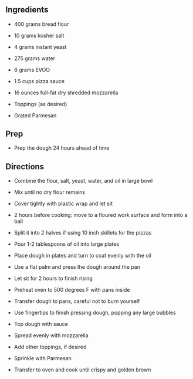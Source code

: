 # 

## Ingredients

- 400 grams bread flour

- 10 grams kosher salt

- 4 grams instant yeast

- 275 grams water

- 8 grams EVOO

- 1.5 cups pizza sauce

- 16 ounces full-fat dry shredded mozzarella

- Toppings (as desired)

- Grated Parmesan

## Prep

- Prep the dough 24 hours ahead of time

## Directions

- Combine the flour, salt, yeast, water, and oil in large bowl

- Mix until no dry flour remains

- Cover tightly with plastic wrap and let sit

- 2 hours before cooking: move to a floured work surface and form into
    a ball

- Split it into 2 halves if using 10 inch skillets for the pizzas

- Pour 1-2 tablespoons of oil into large plates

- Place dough in plates and turn to coat evenly with the oil

- Use a flat palm and press the dough around the pan

- Let sit for 2 hours to finish rising

- Preheat oven to 500 degrees F with pans inside

- Transfer dough to pans, careful not to burn yourself

- Use fingertips to finish pressing dough, popping any large bubbles

- Top dough with sauce

- Spread evenly with mozzarella

- Add other toppings, if desired

- Sprinkle with Parmesan

- Transfer to oven and cook until crispy and golden brown
